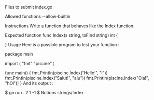 Files to submit
index.go

Allowed functions
--allow-builtin

Instructions
Write a function that behaves like the Index function.

Expected function
func Index(s string, toFind string) int {

}
Usage
Here is a possible program to test your function :

package main

import (
	"fmt"
	"piscine"
)

func main() {
	fmt.Println(piscine.Index("Hello!", "l"))
	fmt.Println(piscine.Index("Salut!", "alu"))
	fmt.Println(piscine.Index("Ola!", "hOl"))
}
And its output :

$ go run .
2
1
-1
$
Notions
strings/Index
